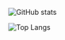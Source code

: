 ![GitHub stats](https://github-readme-stats.vercel.app/api?username=adimoldovan&show_icons=true&theme=github_dark_dimmed)

![Top Langs](https://github-readme-stats.vercel.app/api/top-langs/?username=adimoldovan&langs_count=8&layout=donut&theme=github_dark_dimmed)
